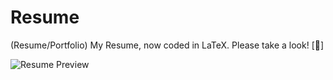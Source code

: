 # Resume
(Resume/Portfolio) My Resume, now coded in LaTeX. Please take a look! [📓]

![Resume Preview](Gilbert_Guzman_Post_Graduation_2025_Resume_PNG_Preview-min.png)

